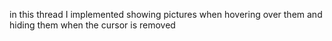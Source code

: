 in this thread I implemented showing pictures when hovering over them and hiding them when the cursor is removed

